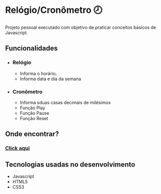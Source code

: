 # Relógio/Cronômetro 🕗
Projeto pessoal executado com objetivo de praticar conceitos básicos de Javascript.

## Funcionalidades
* ### Relógio
  * Informa o horário.
  * Informa data e dia da semana
* ### Cronômetro
  * Informa sduas casas decimais de milésimos
  * Função Play
  * Função Pause
  * Função Reset
  
## Onde encontrar?
  ### [Click aqui](https://timer-clock-app.netlify.app/)

## Tecnologias usadas no desenvolvimento 
  * Javascript
  * HTML5
  * CSS3

